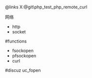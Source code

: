
@links
X:\@git\php_test\_php\_remote_curl


网络
- http
- socket


#functions
- fsockopen
- pfsockopen
- curl

#discuz
uc_fopen
